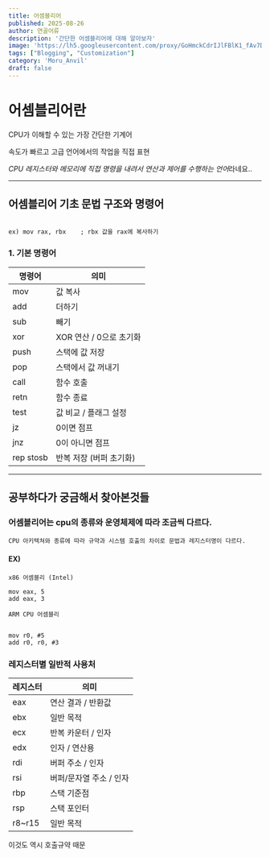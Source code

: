 ```yaml
---
title: 어셈블리어
published: 2025-08-26
author: 연골어류
description: '간단한 어셈블리어에 대해 알아보자'
image: 'https://lh5.googleusercontent.com/proxy/GoHmckCdrIJlFBlK1_fAv7Dhwx_15WaB9BaH78L8XaZPIN-PN35E9LxGAizpSuUmaMY2hLoDHkaltlvVtjDv2RLGqguapcR4EG9ErSZq'
tags: ["Blogging", "Customization"]
category: 'Moru_Anvil'
draft: false
---
```



# 어셈블리어란

CPU가 이해할 수 있는 가장 간단한 기계어

속도가 빠르고 고급 언어에서의 작업을 직접 표현

*CPU 레지스터와 메모리에 직접 명령을 내려서 연산과 제어를 수행하는 언어*라네요..

* * *

## 어셈블리어 기초 문법 구조와 명령어

```

ex) mov rax, rbx    ; rbx 값을 rax에 복사하기

```




### 1. 기본 명령어
| 명령어 | 의미 |
|--------|------|
| mov    | 값 복사 |
| add    | 더하기 |
| sub    | 빼기 |
| xor    | XOR 연산 / 0으로 초기화 |
| push   | 스택에 값 저장 |
| pop    | 스택에서 값 꺼내기 |
| call   | 함수 호출 |
| retn   | 함수 종료 |
| test   | 값 비교 / 플래그 설정 |
| jz     | 0이면 점프 |
| jnz    | 0이 아니면 점프 |
| rep stosb | 반복 저장 (버퍼 초기화) |

---

## 공부하다가 궁금해서 찾아본것들

### 어셈블리어는 cpu의 종류와 운영체제에 따라 조금씩 다르다.

    CPU 아키텍쳐와 종류에 따라 규약과 시스템 호출의 차이로 문법과 레지스터명이 다르다.


#### EX)

    x86 어셈블리 (Intel)
```
mov eax, 5
add eax, 3

```
    ARM CPU 어셈블리

```

mov r0, #5
add r0, r0, #3

```

### 레지스터별 일반적 사용처

| 레지스터 | 의미 |
|----------|------|
| eax      | 연산 결과 / 반환값 |
| ebx      | 일반 목적 |
| ecx      | 반복 카운터 / 인자 |
| edx      | 인자 / 연산용 |
| rdi      | 버퍼 주소 / 인자 |
| rsi      | 버퍼/문자열 주소 / 인자 |
| rbp      | 스택 기준점 |
| rsp      | 스택 포인터 |
| r8~r15   | 일반 목적 |

이것도 역시 호출규약 때문
    


